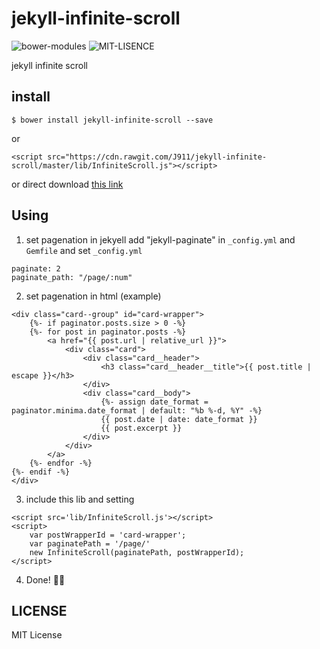 # jekyll-infinite-scroll
![bower-modules](https://img.shields.io/badge/Bower-modules-green.svg)
![MIT-LISENCE](https://img.shields.io/badge/license-MIT-blue.svg)

jekyll infinite scroll

## install

```
$ bower install jekyll-infinite-scroll --save
```
or
```
<script src="https://cdn.rawgit.com/J911/jekyll-infinite-scroll/master/lib/InfiniteScroll.js"></script>
```
or
direct download [this link](https://github.com/J911/jekyll-infinite-scroll/archive/master.zip)

## Using
1. set pagenation in jekyell
add "jekyll-paginate" in `_config.yml` and `Gemfile`
and set `_config.yml`
```
paginate: 2
paginate_path: "/page/:num"
```

2. set pagenation in html
(example)
```
<div class="card--group" id="card-wrapper">
    {%- if paginator.posts.size > 0 -%}
    {%- for post in paginator.posts -%}
        <a href="{{ post.url | relative_url }}">
            <div class="card">
                <div class="card__header">
                    <h3 class="card__header__title">{{ post.title | escape }}</h3>
                </div>
                <div class="card__body">
                    {%- assign date_format = paginator.minima.date_format | default: "%b %-d, %Y" -%}
                    {{ post.date | date: date_format }}
                    {{ post.excerpt }}
                </div>
            </div>
        </a>
    {%- endfor -%}
{%- endif -%}
</div>
```
3. include this lib and setting
```
<script src='lib/InfiniteScroll.js'></script>
<script>
    var postWrapperId = 'card-wrapper';
    var paginatePath = '/page/'
    new InfiniteScroll(paginatePath, postWrapperId);
</script>
```
4. Done! ✌🏻

## LICENSE
MIT License
